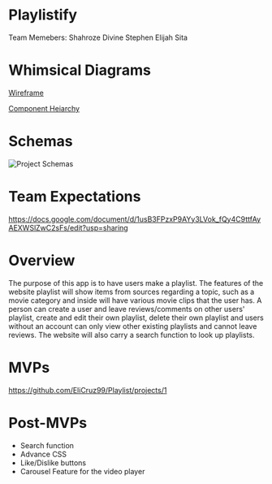 # Playlistify

Team Memebers:
Shahroze
Divine
Stephen
Elijah 
Sita

# Whimsical Diagrams

[Wireframe](https://whimsical.com/playlist-app-components-hierarchy-89CAtjSuKLxnVasnZuBadR)

[Component Heiarchy](https://whimsical.com/playlist-app-components-hierarchy-89CAtjSuKLxnVasnZuBadR)

# Schemas

![Project Schemas](https://i.imgur.com/0xSYXHr.png)

# Team Expectations 

https://docs.google.com/document/d/1usB3FPzxP9AYy3LVok_fQy4C9ttfAyAEXWSlZwC2sFs/edit?usp=sharing

# Overview 

The purpose of this app is to have users make a playlist. The features of the website playlist will show items from sources regarding a topic, such as a movie category and inside will have various movie clips that the user has. A person can create a user and leave reviews/comments on other users' playlist, create and edit their own playlist, delete their own playlist and users without an account can only view other existing playlists and cannot leave reviews. The website will also carry a search function to look up playlists.

# MVPs

https://github.com/EliCruz99/Playlist/projects/1

# Post-MVPs

- Search function
- Advance CSS
- Like/Dislike buttons
- Carousel Feature for the video player
